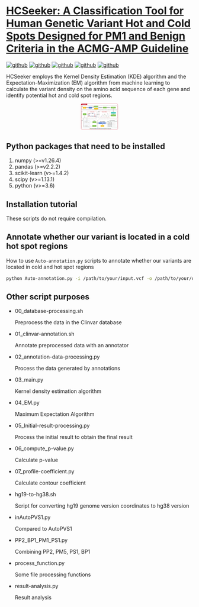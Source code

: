 # [HCSeeker: A Classification Tool for Human Genetic Variant Hot and Cold Spots Designed for PM1 and Benign Criteria in the ACMG-AMP Guideline](https://genemed.tech/hcseeker/)
[![github](https://img.shields.io/badge/numpy->=1.26.4-brightgreen.svg)](https://github.com/snowdreams1006)
[![github](https://img.shields.io/badge/pandas->=2.2.2-pink.svg)](https://github.com/snowdreams1006)
[![github](https://img.shields.io/badge/skikit_learn->=1.4.2-red.svg)](https://github.com/snowdreams1006)
[![github](https://img.shields.io/badge/scipy->=1.13.1-yellow.svg)](https://github.com/snowdreams1006)
[![github](https://img.shields.io/badge/python->=3.6-Olive.svg)](https://github.com/snowdreams1006)

HCSeeker employs the Kernel Density Estimation (KDE) algorithm and the Expectation-Maximization (EM) algorithm from machine learning to calculate the variant density on the amino acid sequence of each gene and identify potential hot and cold spot regions.
<div align="center">
  <img src="data/HCSeeker_update_1080.png" alt="HCSeeker Graph" width=100px>
</div>

 
## Python packages that need to be installed
1. numpy (>=v1.26.4)
2. pandas (>=v2.2.2)
3. scikit-learn (v>=1.4.2)
4. scipy (v>=1.13.1)
5. python (v>=3.6)

## Installation tutorial

These scripts do not require compilation.

## Annotate whether our variant is located in a cold hot spot regions
How to use `Auto-annotation.py` scripts to annotate whether our variants are located in cold and hot spot regions
```bash
python Auto-annotation.py -i /path/to/your/input.vcf -o /path/to/your/output.vcf -buildver hg38
```
## Other script purposes

- 00_database-processing.sh

    Preprocess the data in the Clinvar database
- 01_clinvar-annotation.sh

    Annotate preprocessed data with an annotator
- 02_annotation-data-processing.py

    Process the data generated by annotations
- 03_main.py

    Kernel density estimation algorithm
- 04_EM.py

    Maximum Expectation Algorithm
- 05_Initial-result-processing.py

    Process the initial result to obtain the final result
- 06_compute_p-value.py

    Calculate p-value
- 07_profile-coefficient.py

    Calculate contour coefficient
  
- hg19-to-hg38.sh

    Script for converting hg19 genome version coordinates to hg38 version
- inAutoPVS1.py

    Compared to AutoPVS1
- PP2_BP1_PM1_PS1.py

    Combining PP2, PM5, PS1, BP1
- process_function.py

    Some file processing functions
- result-analysis.py

    Result analysis

